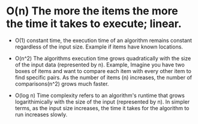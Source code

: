 # O(n) The more the items the more the time it takes to execute; linear.

* O(1) constant time, the execution time of an algorithm remains constant regardless of the input size. Example if items have known locations.

* O(n^2) The algorithms execution time grows quadratically with the size of the input data (represented by n). Example, Imagine you have two boxes of items and want to compare each item with every other item to find specific pairs. As the number of items (n) increases, the number of comparisons(n^2) grows much faster.

* O(log n) Time complexity refers to an algorithm's runtime that grows logarithimically with the size of the input (represented by n). In simpler terms, as the input size increases, the time it takes for the algorithm to run increases slowly.

